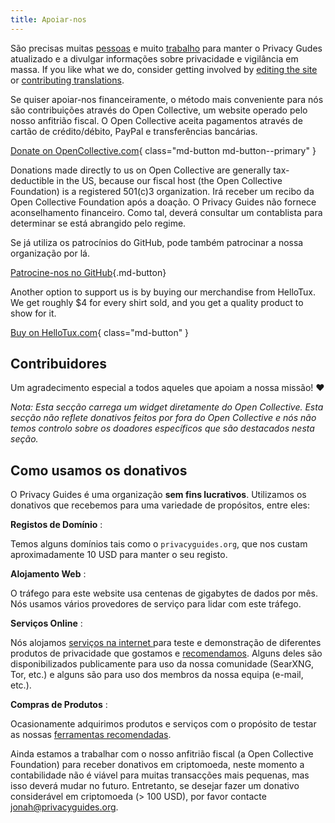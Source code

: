 ```yaml
---
title: Apoiar-nos
---
```


<!-- markdownlint-disable MD036 -->
São precisas muitas [pessoas](https://github.com/privacyguides/privacyguides.org/graphs/contributors) e muito [trabalho](https://github.com/privacyguides/privacyguides.org/pulse/monthly) para manter o Privacy Gudes atualizado e a divulgar informações sobre privacidade e vigilância em massa. If you like what we do, consider getting involved by [editing the site](https://github.com/privacyguides/privacyguides.org) or [contributing translations](https://crowdin.com/project/privacyguides).

Se quiser apoiar-nos financeiramente, o método mais conveniente para nós são contribuições através do Open Collective, um website operado pelo nosso anfitrião fiscal. O Open Collective aceita pagamentos através de cartão de crédito/débito, PayPal e transferências bancárias.

[Donate on OpenCollective.com](https://opencollective.com/privacyguides/donate){ class="md-button md-button--primary" }

Donations made directly to us on Open Collective are generally tax-deductible in the US, because our fiscal host (the Open Collective Foundation) is a registered 501(c)3 organization. Irá receber um recibo da Open Collective Foundation após a doação. O Privacy Guides não fornece aconselhamento financeiro. Como tal, deverá consultar um contablista para determinar se está abrangido pelo regime.

Se já utiliza os patrocínios do GitHub, pode também patrocinar a nossa organização por lá.

[Patrocine-nos no GitHub](https://github.com/sponsors/privacyguides ""){.md-button}

Another option to support us is by buying our merchandise from HelloTux. We get roughly $4 for every shirt sold, and you get a quality product to show for it.

[Buy on HelloTux.com](https://hellotux.com/privacyguides){ class="md-button" }

## Contribuidores

Um agradecimento especial a todos aqueles que apoiam a nossa missão! :heart:

*Nota: Esta secção carrega um widget diretamente do Open Collective. Esta secção não reflete donativos feitos por fora do Open Collective e nós não temos controlo sobre os doadores específicos que são destacados nesta seção.*

<script src="https://opencollective.com/privacyguides/banner.js"></script>

## Como usamos os donativos

O Privacy Guides é uma organização **sem fins lucrativos**. Utilizamos os donativos que recebemos para uma variedade de propósitos, entre eles:

**Registos de Domínio**
:

Temos alguns domínios tais como o `privacyguides.org`, que nos custam aproximadamente 10 USD para manter o seu registo.

**Alojamento Web**
:

O tráfego para este website usa centenas de gigabytes de dados por mês. Nós usamos vários provedores de serviço para lidar com este tráfego.

**Serviços Online**
:

Nós alojamos [ serviços na internet ](https://privacyguides.net) para teste e demonstração de diferentes produtos de privacidade que gostamos e [recomendamos](../tools.md). Alguns deles são disponibilizados publicamente para uso da nossa comunidade (SearXNG, Tor, etc.) e alguns são para uso dos membros da nossa equipa (e-mail, etc.).

**Compras de Produtos**
:

Ocasionamente adquirimos produtos e serviços com o propósito de testar as nossas [ferramentas recomendadas](../tools.md).

Ainda estamos a trabalhar com o nosso anfitrião fiscal (a Open Collective Foundation) para receber donativos em criptomoeda, neste momento a contabilidade não é viável para muitas transacções mais pequenas, mas isso deverá mudar no futuro. Entretanto, se desejar fazer um donativo considerável em criptomoeda (> 100 USD), por favor contacte [jonah@privacyguides.org](mailto:jonah@privacyguides.org).
